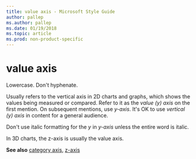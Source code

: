 ```yaml
---
title: value axis - Microsoft Style Guide
author: pallep
ms.author: pallep
ms.date: 01/19/2018
ms.topic: article
ms.prod: non-product-specific
---
```


# value axis

Lowercase. Don't hyphenate.

Usually
refers to the vertical axis in 2D charts and graphs, which shows
the values being measured or compared. Refer to it as the *value (y) axis* on the first mention. On subsequent mentions, use *y-axis*. It's OK to use *vertical (y) axis* in content for a general audience.

Don't use italic formatting for the *y* in *y-axis* unless the entire word is italic.

In 3D charts, the z-axis is usually the value axis. 

**See also** [category axis](~/a-z-word-list-term-collections/c/category-axis.md), [z-axis](~/a-z-word-list-term-collections/z/z-axis.md)
